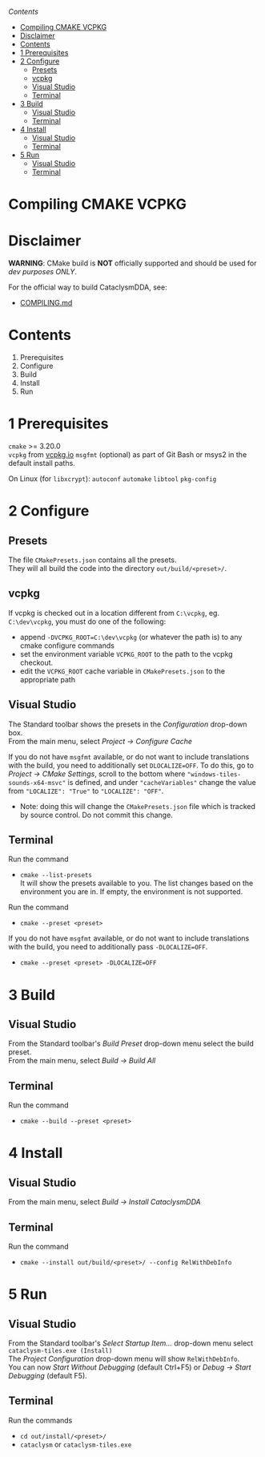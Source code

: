 <!-- START doctoc generated TOC please keep comment here to allow auto update -->
<!-- DON'T EDIT THIS SECTION, INSTEAD RE-RUN doctoc TO UPDATE -->
*Contents*

- [Compiling CMAKE VCPKG](#compiling-cmake-vcpkg)
- [Disclaimer](#disclaimer)
- [Contents](#contents)
- [1 Prerequisites](#1-prerequisites)
- [2 Configure](#2-configure)
  - [Presets](#presets)
  - [vcpkg](#vcpkg)
  - [Visual Studio](#visual-studio)
  - [Terminal](#terminal)
- [3 Build](#3-build)
  - [Visual Studio](#visual-studio-1)
  - [Terminal](#terminal-1)
- [4 Install](#4-install)
  - [Visual Studio](#visual-studio-2)
  - [Terminal](#terminal-2)
- [5 Run](#5-run)
  - [Visual Studio](#visual-studio-3)
  - [Terminal](#terminal-3)

<!-- END doctoc generated TOC please keep comment here to allow auto update -->

# Compiling CMAKE VCPKG
# Disclaimer

**WARNING**: CMake build is **NOT** officially supported and should be used for *dev purposes ONLY*.

For the official way to build CataclysmDDA, see:
  * [COMPILING.md](COMPILING.md)

# Contents

1. Prerequisites
2. Configure
3. Build
4. Install
5. Run

# 1 Prerequisites

`cmake` >= 3.20.0<br/>
`vcpkg` from [vcpkg.io](https://vcpkg.io/en/getting-started.html)
`msgfmt` (optional) as part of Git Bash or msys2 in the default install paths.

On Linux (for `libxcrypt`):
`autoconf`
`automake`
`libtool`
`pkg-config`

# 2 Configure

## Presets
The file `CMakePresets.json` contains all the presets.<br/>
They will all build the code into the directory `out/build/<preset>/`.

## vcpkg

If vcpkg is checked out in a location different from `C:\vcpkg`, eg. `C:\dev\vcpkg`, you must do one of the following:
  * append `-DVCPKG_ROOT=C:\dev\vcpkg` (or whatever the path is) to any cmake configure commands
  * set the environment variable `VCPKG_ROOT` to the path to the vcpkg checkout.
  * edit the `VCPKG_ROOT` cache variable in `CMakePresets.json` to the appropriate path

## Visual Studio
The Standard toolbar shows the presets in the _Configuration_ drop-down box.<br/>
From the main menu, select _Project -> Configure Cache_

If you do not have `msgfmt` available, or do not want to include translations with the build, you need to additionally set `DLOCALIZE=OFF`. To do this, go to _Project -> CMake Settings_, scroll to the bottom where `"windows-tiles-sounds-x64-msvc"` is defined, and under `"cacheVariables"` change the value from `"LOCALIZE": "True"` to `"LOCALIZE": "OFF"`.
 * Note: doing this will change the `CMakePresets.json` file which is tracked by source control. Do not commit this change.

## Terminal
Run the command
 * `cmake --list-presets`<br/>
It will show the presets available to you.
The list changes based on the environment you are in.
If empty, the environment is not supported.

Run the command
 * `cmake --preset <preset>`
 
 If you do not have `msgfmt` available, or do not want to include translations with the build, you need to additionally pass `-DLOCALIZE=OFF`.
 
 * `cmake --preset <preset> -DLOCALIZE=OFF`
 
# 3 Build

## Visual Studio
From the Standard toolbar's _Build Preset_ drop-down menu select the build preset.<br/>
From the main menu, select _Build -> Build All_

## Terminal
Run the command
 * `cmake --build --preset <preset>`

# 4 Install

## Visual Studio
From the main menu, select _Build -> Install CataclysmDDA_

## Terminal
Run the command
 * `cmake --install out/build/<preset>/ --config RelWithDebInfo`

# 5 Run

 ## Visual Studio
From the Standard toolbar's _Select Startup Item..._ drop-down menu select `cataclysm-tiles.exe (Install)` <br/>
The _Project Configuration_ drop-down menu will show `RelWithDebInfo`.<br/>
You can now _Start Without Debugging_ (default Ctrl+F5) or _Debug -> Start Debugging_ (default F5).

 ## Terminal
 Run the commands
  * `cd out/install/<preset>/`
  * `cataclysm` or `cataclysm-tiles.exe`
